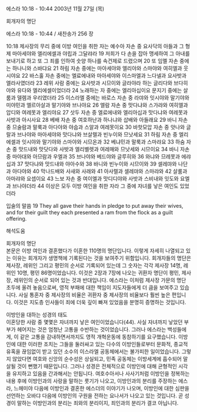 에스라 10:18 - 10:44 
2003년 11월 27일 (목)

회개자의 명단



에스라 10:18 - 10:44 / 새찬송가 256 장


10:18 제사장의 무리 중에 이방 여인을 취한 자는 예수아 자손 중 요사닥의 아들과 그 형제 마아세야와 엘리에셀과 야립과 그달랴라 19 저희가 다 손을 잡아 맹세하여 그 아내를 보내기로 하고 또 그 죄를 인하여 숫양 하나를 속건제로 드렸으며 20 또 임멜 자손 중에는 하나니와 스바댜요 21 하림 자손 중에는 마아세야와 엘리야와 스마야와 여히엘과 웃시야요 22 바스훌 자손 중에는 엘료에내와 마아세야와 이스마엘과 느다넬과 요사밧과 엘라사였더라 23 레위 사람 중에는 요사밧과 시므이와 글라야라 하는 글리다와 브다히야와 유다와 엘리에셀이었더라 24 노래하는 자 중에는 엘리아십이요 문지기 중에는 살룸과 델렘과 우리였더라 25 이스라엘 중에는 바로스 자손 중 라먀와 잇시야와 말기야와 미야민과 엘르아살과 말기야와 브나야요 26 엘람 자손 중 맛다냐와 스가랴와 여히엘과 압디와 여레못과 엘리야요 27 삿두 자손 중 엘료에내와 엘리아십과 맛다냐와 여레못과 사밧과 아시사요 28 베배 자손 중 여호하난과 하나냐와 삽배와 아들래요 29 바니 자손 중 므술람과 말룩과 아다야와 야숩과 스알과 여레못이요 30 바핫모압 자손 중 앗나와 글랄과 브나야와 마아세야와 맛다냐와 브살렐과 빈누이와 므낫세요 31 하림 자손 중 엘리에셀과 잇시야와 말기야와 스마야와 시므온과 32 베냐민과 말룩과 스마랴요 33 하숨 자손 중 맛드내와 맛닷다와 사밧과 엘리벨렛과 여레매와 므낫세와 시므이요 34 바니 자손 중 마아대와 아므람과 우엘과 35 브나야와 베드야와 글루히와 36 와냐와 므레못과 에랴십과 37 맛다냐와 맛드내와 야아수와 38 바니와 빈누이와 시므이와 39 셀레먀와 나단과 아다야와 40 막나드배와 사새와 사래와 41 아사렐과 셀레먀와 스마랴와 42 살룸과 아마랴와 요셉이요 43 느보 자손 중 여이엘과 맛디디야와 사밧과 스비내와 잇도와 요엘과 브나야더라 44 이상은 모두 이방 여인을 취한 자라 그 중에 자녀를 낳은 여인도 있었더라 

입술의 말씀
19 They all gave their hands in pledge to put away their wives, and for their guilt they each presented a ram from the flock as a guilt offering.

해석도움





회개자의 명단  
본문은 이방 여인과 결혼했다가 이혼한 110명의 명단입니다. 이렇게 자세히 나열되고 있는 이유는 회개자가 생명책에 기록된다는 것을 보여주기 위함입니다. 회개자들의 명단은 제사장, 레위인 그리고 평민의 순서로 기록되어 있는데 그 숫자는 각각  제사장 14명, 레위인 10명, 평민 86명이었습니다. 이것은 2장과 7장에 나오는 귀환자 명단이 평민, 제사장, 레위인의 순서로 되어 있는 것과 반대입니다. 에스라는 이처럼 제사장 가문의 명단 초두에 올려 놓음으로써, 영적 부패에 대한 책임이 지도자들에게 더 큼을 보여주고 있습니다. 사실 통혼자 중 제사장의 비율은 귀환자 중 제사장의 비율보다 훨씬 높은 편입니다. 이것은 지도층 인사들이 죄에 더욱 깊이 빠져 있었음을 분명히 증명하는 것입니다.

이방인을 대하는 성경의 태도  
이혼당한 사람 중 몇몇은 자녀까지 낳은 여인이었습니다(44). 사실 자녀까지 낳았던 부부가 헤어지는 것은 엄청난 고통을 수반하는 것이었습니다. 그러나 에스라는 백성들에게, 이 같은 고통을 감내하면서까지도 영적 개혁운동에 동참하기를 요구했습니다. 이방인에 대한 이러한 조치는 그들을 둘러싸고 있는 다수의 이방인들로부터 문화적, 종교적 유혹을 끊임없이 받고 있던 소수의 이스라엘 공동체에서는 불가피한 일이었습니다. 그렇지 않았다면 여호와 신앙의 순수성은 상실되고, 민족 공동체는 이방세계에 흡수되어 말살될 것이 뻔했기 때문입니다. 그러나 성경은 전체적으로 이방인에 대해 균형적인 시각을 유지하고 있음을 간과해서는 안됩니다. 여호수아서나 사사기처럼 이방인을 정복하는 내용 후에 이방인과의 사랑을 말하는 룻기가 나오고, 이방인과의 분리를 주장하는 에스라, 느헤미야 다음에 이방인과 결혼한 에스더의 이야기가 나오며, 이방인에 대한 심판을 선언하는 오바댜 다음에 이방인의 구원을 전하는 요나서가 나오고 있는 것입니다. 곧 성경이 말하는 이방인과의 분리는 죄와의 분리이지, 죄인과의 분리가 결코 아닙니다.